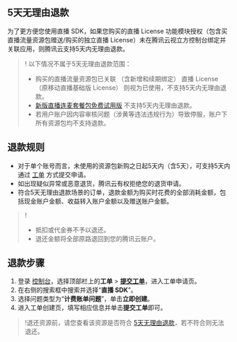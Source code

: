 ## 5天无理由退款[](id:back1)

为了更方便您使用直播 SDK，如果您购买的直播 License 功能模块授权（包含买直播流量资源包赠送/购买的独立直播 License）未在腾讯云视立方控制台绑定并关联应用，则腾讯云支持5天内无理由退款。

>! 以下情况不属于5天无理由退款范围： 
>- 购买的直播流量资源包已关联 （含新增和续期绑定） 直播 License（原移动直播基础版 License） 则视为已使用，不支持5天内无理由退款。 
> - [新版直播连麦套餐包免费试用版](https://cloud.tencent.com/document/product/454/8008#rtc_live) 不支持5天内无理由退款。
> - 若用户账户因内容审核问题（涉黄等违法违规行为）导致停服，账户下所有资源包均不支持退款。

## 退款规则
- 对于单个账号而言，未使用的资源包新购之日起5天内（含5天），可支持5天内通过 [工单](https://console.cloud.tencent.com/workorder/category) 方式提交申请。
- 如出现疑似异常或恶意退货，腾讯云有权拒绝您的退货申请。
- 符合5天无理由退款场景的订单，退款金额为购买时花费的全部消耗金额，包括现金账户金额、收益转入账户金额以及赠送账户金额。

>!
> - 抵扣或代金券不予以退还。
> - 退还金额将全部原路退回到您的腾讯云账户。

## 退款步骤
1. 登录 [控制台](https://console.cloud.tencent.com/)，选择顶部栏上的**工单** > [**提交工单**](https://console.cloud.tencent.com/workorder/category)，进入工单申请页。
2. 在右侧的搜索框中搜索并选择“**直播 SDK**”。
3. 选择问题类型为“**计费账单问题**”，单击**立即创建**。
4. 进入工单创建页，填写相应信息并单击**提交工单**即可。

>!退还资源前，请您查看该资源是否符合 [5天无理由退款](#back1)，若不符合则无法退还。
